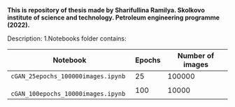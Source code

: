 **This is repository of thesis made by Sharifullina Ramilya.
Skolkovo institute of science and technology.
Petroleum engineering programme (2022).**


Description:
1.Notebooks folder contains:   

| Notebook | Epochs | Number of images |
| --- | --- | --- |
| `cGAN_25epochs_100000images.ipynb` | 25 | 100000 |
|` cGAN_100epochs_10000images.ipynb` | 100 | 10000 |

